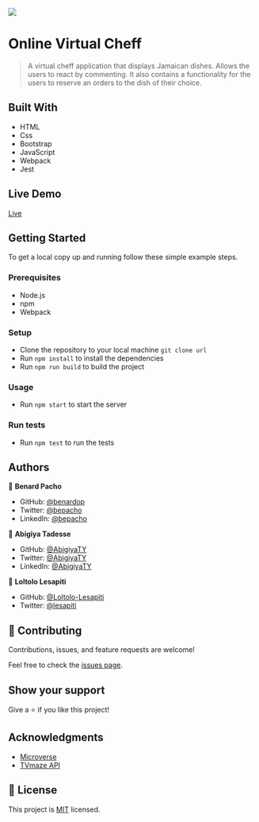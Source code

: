 ![](https://img.shields.io/badge/Version-0.1.0-blue.svg)

# Online Virtual Cheff

> A virtual cheff application that displays Jamaican dishes. Allows the users to react by commenting. It also contains a functionality for the users to reserve an orders to the dish of their choice.

## Built With

- HTML
- Css
- Bootstrap
- JavaScript
- Webpack
- Jest

## Live Demo

[Live]()

## Getting Started

To get a local copy up and running follow these simple example steps.

### Prerequisites

- Node.js
- npm
- Webpack

### Setup

- Clone the repository to your local machine `git clone url`
- Run `npm install` to install the dependencies
- Run `npm run build` to build the project

### Usage

- Run `npm start` to start the server

### Run tests

- Run `npm test` to run the tests

## Authors

👤 **Benard Pacho**

- GitHub: [@benardop](https://github.com/benardop)
- Twitter: [@bepacho](https://twitter.com/bepacho)
- LinkedIn: [@bepacho](https://www.linkedin.com/in/ochieng-benard-8264b815/)

👤 **Abigiya Tadesse**

- GitHub: [@AbigiyaTY](https://github.com/AbigiyaTY)
- Twitter: [@AbigiyaTY](https://twitter.com/AbigiyaTY)
- LinkedIn: [@AbigiyaTY](https://www.linkedin.com/in/abigiya-tadesse-6a0052234/)

👤 **Loltolo Lesapiti**

- GitHub: [@Loltolo-Lesapiti](https://github.com/Loltolo-Lesapiti)
- Twitter: [@lesapiti](https://twitter.com/lesapiti)

## 🤝 Contributing

Contributions, issues, and feature requests are welcome!

Feel free to check the [issues page](../../issues/).

## Show your support

Give a ⭐️ if you like this project!

## Acknowledgments

- [Microverse](https://www.microverse.org/)
- [TVmaze API](https://www.themealdb.com/api.php)

## 📝 License

This project is [MIT](./LICENSE) licensed.
